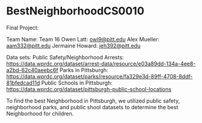 # BestNeighborhoodCS0010
Final Project:

Team Name: Team 16
Owen Latt: owl9@pitt.edu
Alex Mueller: aam332@pitt.edu
Jermaine Howard: jeh392@pitt.edu


Data sets:
Public Safety/Neighborhood Arrests: https://data.wprdc.org/dataset/arrest-data/resource/e03a89dd-134a-4ee8-a2bd-62c40aeebc6f 
Parks in Pittsburgh: https://data.wprdc.org/dataset/parks/resource/fa329e3d-89ff-4708-8ddf-81bfedcad11d 
Public Schools in Pittsburgh: https://data.wprdc.org/dataset/pittsburgh-public-school-locations 

To find the best Neighborhood in Pittsburgh, we utilized public safety, neighborhood parks, and public shool datasets to determine the best Neighborhood for children. 


